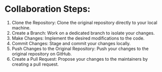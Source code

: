 # Collaboration Steps:

1. Clone the Repository: Clone the original repository directly to your local machine.
2. Create a Branch: Work on a dedicated branch to isolate your changes.
3. Make Changes: Implement the desired modifications to the code.
4. Commit Changes: Stage and commit your changes locally.
5. Push Changes to the Original Repository: Push your changes to the original repository on GitHub.
6. Create a Pull Request: Propose your changes to the maintainers by creating a pull request.